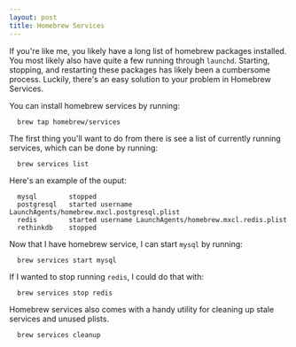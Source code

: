 ```yaml
---
layout: post
title: Homebrew Services
---
```

If you're like me, you likely have a long list of homebrew packages installed.
You most likely also have quite a few running through `launchd`. Starting,
stopping, and restarting these packages has likely been a cumbersome process.
Luckily, there's an easy solution to your problem in Homebrew Services.

You can install homebrew services by running:

~~~
  brew tap homebrew/services
~~~

The first thing you'll want to do from there is see a list of currently running
services, which can be done by running:

~~~
  brew services list
~~~

Here's an example of the ouput:

~~~
  mysql        stopped
  postgresql   started username LaunchAgents/homebrew.mxcl.postgresql.plist
  redis        started username LaunchAgents/homebrew.mxcl.redis.plist
  rethinkdb    stopped
~~~

Now that I have homebrew service, I can start `mysql` by running:

~~~
  brew services start mysql
~~~

If I wanted to stop running `redis`, I could do that with:

~~~
  brew services stop redis
~~~

Homebrew services also comes with a handy utility for cleaning up stale
services and unused plists.

~~~
  brew services cleanup
~~~
